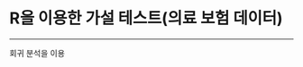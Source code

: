 <html>
  <body>
    <h1>R을 이용한 가설 테스트(의료 보험 데이터)</h1>
    <hr>
    <p>회귀 분석을 이용</p>
  </body>
</html>
